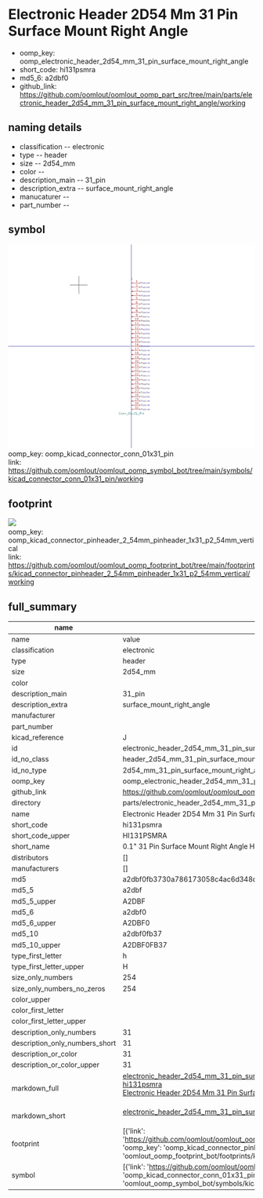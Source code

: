 # Electronic Header 2D54 Mm 31 Pin Surface Mount Right Angle

  
* oomp_key: oomp_electronic_header_2d54_mm_31_pin_surface_mount_right_angle 
* short_code: hi131psmra
* md5_6: a2dbf0  
* github_link: https://github.com/oomlout/oomlout_oomp_part_src/tree/main/parts/electronic_header_2d54_mm_31_pin_surface_mount_right_angle/working  
## naming details
* classification -- electronic
* type -- header
* size -- 2d54_mm
* color -- 
* description_main -- 31_pin
* description_extra -- surface_mount_right_angle
* manucaturer -- 
* part_number -- 



## symbol

![](symbol/0/working/working_600.png)  
oomp_key: oomp_kicad_connector_conn_01x31_pin  
link: https://github.com/oomlout/oomlout_oomp_symbol_bot/tree/main/symbols/kicad_connector_conn_01x31_pin/working  

## footprint

![](footprint/0/working/working_600.png)  
oomp_key: oomp_kicad_connector_pinheader_2_54mm_pinheader_1x31_p2_54mm_vertical  
link: https://github.com/oomlout/oomlout_oomp_footprint_bot/tree/main/footprints/kicad_connector_pinheader_2_54mm_pinheader_1x31_p2_54mm_vertical/working  

## full_summary
| name | value | 
| --- | --- | 
| name | value | 
| classification | electronic | 
| type | header | 
| size | 2d54_mm | 
| color |  | 
| description_main | 31_pin | 
| description_extra | surface_mount_right_angle | 
| manufacturer |  | 
| part_number |  | 
| kicad_reference | J | 
| id | electronic_header_2d54_mm_31_pin_surface_mount_right_angle | 
| id_no_class | header_2d54_mm_31_pin_surface_mount_right_angle | 
| id_no_type | 2d54_mm_31_pin_surface_mount_right_angle | 
| oomp_key | oomp_electronic_header_2d54_mm_31_pin_surface_mount_right_angle | 
| github_link | https://github.com/oomlout/oomlout_oomp_part_src/tree/main/parts/electronic_header_2d54_mm_31_pin_surface_mount_right_angle/working | 
| directory | parts/electronic_header_2d54_mm_31_pin_surface_mount_right_angle | 
| name | Electronic Header 2D54 Mm 31 Pin Surface Mount Right Angle | 
| short_code | hi131psmra | 
| short_code_upper | HI131PSMRA | 
| short_name | 0.1" 31 Pin Surface Mount Right Angle Header | 
| distributors | [] | 
| manufacturers | [] | 
| md5 | a2dbf0fb3730a786173058c4ac6d348d | 
| md5_5 | a2dbf | 
| md5_5_upper | A2DBF | 
| md5_6 | a2dbf0 | 
| md5_6_upper | A2DBF0 | 
| md5_10 | a2dbf0fb37 | 
| md5_10_upper | A2DBF0FB37 | 
| type_first_letter | h | 
| type_first_letter_upper | H | 
| size_only_numbers | 254 | 
| size_only_numbers_no_zeros | 254 | 
| color_upper |  | 
| color_first_letter |  | 
| color_first_letter_upper |  | 
| description_only_numbers | 31 | 
| description_only_numbers_short | 31 | 
| description_or_color | 31 | 
| description_or_color_upper | 31 | 
| markdown_full | [electronic_header_2d54_mm_31_pin_surface_mount_right_angle](https://github.com/oomlout/oomlout_oomp_part_src/tree/main/parts/electronic_header_2d54_mm_31_pin_surface_mount_right_angle/working)<br>[hi131psmra](https://github.com/oomlout/oomlout_oomp_part_src/tree/main/parts/electronic_header_2d54_mm_31_pin_surface_mount_right_angle/working)<br>[Electronic Header 2D54 Mm 31 Pin Surface Mount Right Angle](https://github.com/oomlout/oomlout_oomp_part_src/tree/main/parts/electronic_header_2d54_mm_31_pin_surface_mount_right_angle/working)<br><br> | 
| markdown_short | [electronic_header_2d54_mm_31_pin_surface_mount_right_angle](https://github.com/oomlout/oomlout_oomp_part_src/tree/main/parts/electronic_header_2d54_mm_31_pin_surface_mount_right_angle/working)<br><br> | 
| footprint | [{'link': 'https://github.com/oomlout/oomlout_oomp_footprint_bot/tree/main/foootprntss/kicad_connector_pinheader_2_54mm_pinheader_1x31_p2_54mm_vertical', 'oomp_key': 'oomp_kicad_connector_pinheader_2_54mm_pinheader_1x31_p2_54mm_vertical', 'directory': 'oomlout_oomp_footprint_bot/footprints/kicad_connector_pinheader_2_54mm_pinheader_1x31_p2_54mm_vertical//working/working.kicad_mod'}] | 
| symbol | [{'link': 'https://github.com/oomlout/oomlout_oomp_symbol_bot/tree/main/symbols/kicad_connector_conn_01x31_pin', 'oomp_key': 'oomp_kicad_connector_conn_01x31_pin', 'directory': 'oomlout_oomp_symbol_bot/symbols/kicad_connector_conn_01x31_pin//working/working.kicad_sym'}] | 
